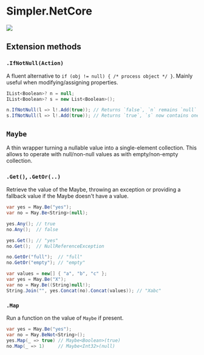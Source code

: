 # Simpler.NetCore

![](https://github.com/modo-lv/Simpler.NetCore/workflows/Tests/badge.svg)

## Extension methods

### `.IfNotNull(Action)`

A fluent alternative to `if (obj != null) { /* process object */ }`. Mainly useful when modifying/assigning properties.

```cs
IList<Boolean>? n = null;
IList<Boolean>? s = new List<Boolean>();

n.IfNotNull(l => l!.Add(true)); // Returns `false`, `n` remains `null`
s.IfNotNull(l => l!.Add(true)); // Returns `true`, `s` now contains one boolean element: `true`
```


## `Maybe`

A thin wrapper turning a nullable value into a single-element collection.
This allows to operate with null/non-null values as with empty/non-empty collection.

### `.Get()`, `.GetOr(..)`
Retrieve the value of the Maybe, throwing an exception or providing a fallback value if the Maybe doesn't have a value.  

```cs
var yes = May.Be("yes");
var no = May.Be<String>(null);

yes.Any(); // true
no.Any();  // false

yes.Get(); // "yes"
no.Get();  // NullReferenceException

no.GetOr("full");  // "full"
no.GetOr("empty"); // "empty"
```

```cs
var values = new[] { "a", "b", "c" };
var yes = May.Be("X");
var no = May.Be((String)null!);
String.Join("", yes.Concat(no).Concat(values)); // "Xabc"
```

### `.Map`
Run a function on the value of `Maybe` if present.

```cs
var yes = May.Be("yes");
var no = May.BeNot<String>();
yes.Map(_ => true) // Maybe<Boolean>(true)
no.Map(_ => 1)     // Maybe<Int32>(null)
``` 